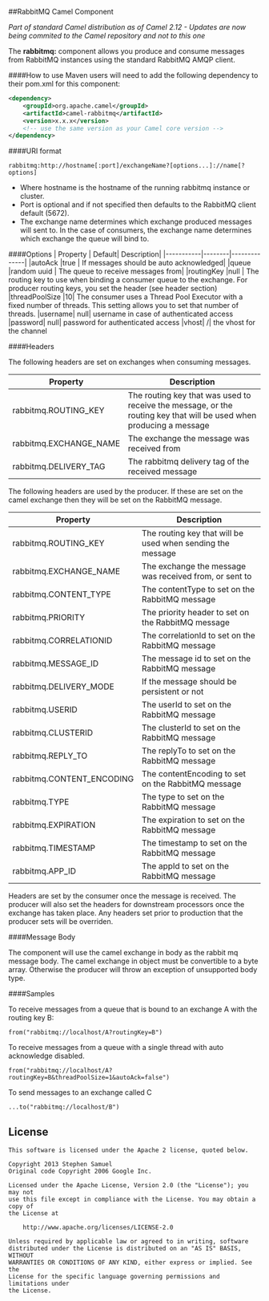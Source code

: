 ##RabbitMQ Camel Component 

*Part of standard Camel distribution as of Camel 2.12 - Updates are now being commited to the Camel repository and not to this one*

The **rabbitmq:** component allows you produce and consume messages from RabbitMQ instances using the standard RabbitMQ AMQP client.

####How to use
Maven users will need to add the following dependency to their pom.xml for this component:
```xml
<dependency>
    <groupId>org.apache.camel</groupId>
    <artifactId>camel-rabbitmq</artifactId>
    <version>x.x.x</version>
    <!-- use the same version as your Camel core version -->
</dependency>
```

####URI format
```
rabbitmq:http://hostname[:port]/exchangeName?[options...]://name[?options]
```

- Where hostname is the hostname of the running rabbitmq instance or cluster. 
- Port is optional and if not specified then defaults to the RabbitMQ client default (5672). 
- The exchange name determines which exchange produced messages will sent to. In the case of consumers, the exchange name determines which exchange the queue will bind to.

####Options
| Property  | Default|	 Description|
|-----------|--------|--------------|
|autoAck	|true	| If messages should be auto acknowledged|
|queue	|random uuid	| The queue to receive messages from|
|routingKey	|null	| The routing key to use when binding a consumer queue to the exchange. For producer routing keys, you set the header (see header section)
|threadPoolSize	|10|	 The consumer uses a Thread Pool Executor with a fixed number of threads. This setting allows you to set that number of threads.
|username|	null|	 username in case of authenticated access
|password|	null|	 password for authenticated access
|vhost|	/|	 the vhost for the channel


####Headers

The following headers are set on exchanges when consuming messages.

|Property	| Description |
|-----------|--------|
|rabbitmq.ROUTING_KEY	| The routing key that was used to receive the message, or the routing key that will be used when producing a message
|rabbitmq.EXCHANGE_NAME	| The exchange the message was received from
|rabbitmq.DELIVERY_TAG|	 The rabbitmq delivery tag of the received message

The following headers are used by the producer. If these are set on the camel exchange then they will be set on the RabbitMQ message.

|Property	| Description |
|-----------|--------|
|rabbitmq.ROUTING_KEY	| The routing key that will be used when sending the message
|rabbitmq.EXCHANGE_NAME	| The exchange the message was received from, or sent to
|rabbitmq.CONTENT_TYPE	| The contentType to set on the RabbitMQ message
|rabbitmq.PRIORITY	| The priority header to set on the RabbitMQ message
|rabbitmq.CORRELATIONID	| The correlationId to set on the RabbitMQ message
|rabbitmq.MESSAGE_ID	| The message id to set on the RabbitMQ message
|rabbitmq.DELIVERY_MODE	 |If the message should be persistent or not
|rabbitmq.USERID	| The userId to set on the RabbitMQ message
|rabbitmq.CLUSTERID	| The clusterId to set on the RabbitMQ message
|rabbitmq.REPLY_TO	| The replyTo to set on the RabbitMQ message
|rabbitmq.CONTENT_ENCODING	| The contentEncoding to set on the RabbitMQ message
|rabbitmq.TYPE	| The type to set on the RabbitMQ message
|rabbitmq.EXPIRATION	| The expiration to set on the RabbitMQ message
|rabbitmq.TIMESTAMP|	 The timestamp to set on the RabbitMQ message
|rabbitmq.APP_ID	| The appId to set on the RabbitMQ message

Headers are set by the consumer once the message is received. The producer will also set the headers for downstream processors once the exchange has taken place. Any headers set prior to production that the producer sets will be overriden.

####Message Body

The component will use the camel exchange in body as the rabbit mq message body. The camel exchange in object must be convertible 
to a byte array. Otherwise the producer will throw an exception of unsupported body type. 

####Samples

To receive messages from a queue that is bound to an exchange A with the routing key B:
```
from("rabbitmq://localhost/A?routingKey=B")
```

To receive messages from a queue with a single thread with auto acknowledge disabled.
```
from("rabbitmq://localhost/A?routingKey=B&threadPoolSize=1&autoAck=false")
```

To send messages to an exchange called C
```
...to("rabbitmq://localhost/B")
```


## License
```
This software is licensed under the Apache 2 license, quoted below.

Copyright 2013 Stephen Samuel
Original code Copyright 2006 Google Inc.

Licensed under the Apache License, Version 2.0 (the "License"); you may not
use this file except in compliance with the License. You may obtain a copy of
the License at

    http://www.apache.org/licenses/LICENSE-2.0

Unless required by applicable law or agreed to in writing, software
distributed under the License is distributed on an "AS IS" BASIS, WITHOUT
WARRANTIES OR CONDITIONS OF ANY KIND, either express or implied. See the
License for the specific language governing permissions and limitations under
the License.
```
